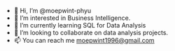 - 👋 Hi, I’m @moepwint-phyu
- 👀 I’m interested in Business Intelligence.
- 🌱 I’m currently learning SQL for Data Analysis
- 💞️ I’m looking to collaborate on data analysis projects.
- 📫 You can reach me moepwint1996@gmail.com

<!---
moepwint-phyu/moepwint-phyu is a ✨ special ✨ repository because its `README.md` (this file) appears on your GitHub profile.
You can click the Preview link to take a look at your changes.
--->
